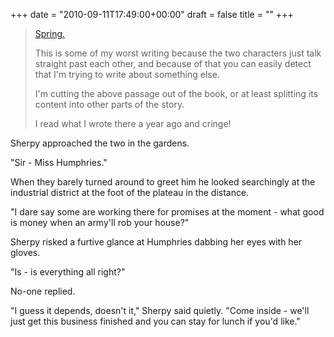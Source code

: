 +++
date = "2010-09-11T17:49:00+00:00"
draft = false
title = ""
+++
<blockquote>&#13;
<p><a href="http://burninghotelsdown.tumblr.com/post/468018561/spring">Spring.</a></p>&#13;
<p>This is some of my worst writing because the two characters just talk straight past each other, and because of that you can easily detect that I'm trying to write about something else.</p>&#13;
<p>I'm cutting the above passage out of the book, or at least splitting its content into other parts of the story.</p>&#13;
<p>I read what I wrote there a year ago and cringe!</p>&#13;
</blockquote>&#13;
<p>Sherpy approached the two in the gardens.</p>&#13;
<p>"Sir - Miss Humphries."</p>&#13;
<p>When they barely turned around to greet him he looked searchingly at the industrial district at the foot of the plateau in the distance.</p>&#13;
<p>"I dare say some are working there for promises at the moment - what good is money when an army'll rob your house?"</p>&#13;
<p>Sherpy risked a furtive glance at Humphries dabbing her eyes with her gloves.</p>&#13;
<p>"Is - is everything all right?"</p>&#13;
<p>No-one replied. </p>&#13;
<p>"I guess it depends, doesn't it," Sherpy said quietly. "Come inside - we'll just get this business finished and you can stay for lunch if you'd like."</p> 
